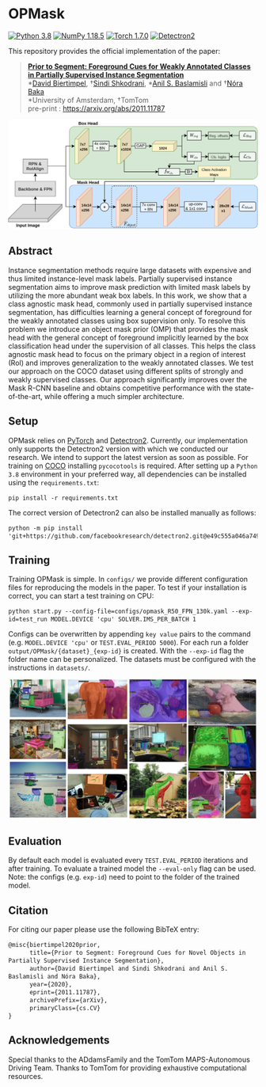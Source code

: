 # OPMask
[![Python 3.8](https://img.shields.io/badge/Python-3.8-3776AB.svg?logo=python)](https://www.python.org/) [![NumPy 1.18.5](https://img.shields.io/badge/NumPy-1.19.4-blue)](https://numpy.org/doc/1.18/)
 [![Torch 1.7.0](https://img.shields.io/badge/PyTorch-1.7.0-orange)](https://pytorch.org/) [![Detectron2](https://img.shields.io/badge/Detectron2-v0.1-orange)](https://pytorch.org/)

This repository provides the official implementation of the paper:
> **[Prior to Segment: Foreground Cues for Weakly Annotated Classes in Partially Supervised Instance Segmentation](https://arxiv.org/abs/2011.11787)** <br>
> *[David Biertimpel](https://scholar.google.com/citations?user=AIu7ihgAAAAJ&hl=en), †[Sindi Shkodrani](https://scholar.google.nl/citations?user=fFVkKNgAAAAJ&hl=en), *[Anil S. Baslamisli](https://scholar.google.nl/citations?user=mc4l2J4AAAAJ&hl=en) and †[Nóra Baka](https://scholar.google.com/citations?user=ahfzQHEAAAAJ&hl=en) <br>
> *University of Amsterdam, †TomTom<br>
> pre-print : https://arxiv.org/abs/2011.11787 <br>

![Image](assets/images/architecture.png?raw=true)

## Abstract
Instance segmentation methods require large datasets with expensive and thus limited instance-level mask labels. Partially supervised instance segmentation aims to improve mask prediction with limited mask labels by utilizing the more abundant weak box labels. In this work, we show that a class agnostic mask head, commonly used in partially supervised instance segmentation, has difficulties learning a general concept of foreground for the weakly annotated classes using box supervision only. To resolve this problem we introduce an object mask prior (OMP) that provides the mask head with the general concept of foreground implicitly learned by the box classification head under the supervision of all classes. This helps the class agnostic mask head to focus on the primary object in a region of interest (RoI) and improves generalization to the weakly annotated classes. We test our approach on the COCO dataset using different splits of strongly and weakly supervised classes. Our approach significantly improves over the Mask R-CNN baseline and obtains competitive performance with the state-of-the-art, while offering a much simpler architecture.

## Setup
OPMask relies on [PyTorch](https://pytorch.org/) and [Detectron2](https://github.com/facebookresearch/detectron2). 
Currently, our implementation only supports the Detectron2 version with which we conducted our research. We intend to support the latest version as soon as possible. 
For training on [COCO](https://cocodataset.org/) installing `pycocotools` is required.
After setting up a `Python 3.8` environment in your preferred way, all dependencies can be installed using the `requirements.txt`:
```
pip install -r requirements.txt
```
The correct version of Detectron2 can also be installed manually as follows:
```
python -m pip install 'git+https://github.com/facebookresearch/detectron2.git@e49c555a046a7495db58d327f34058e7dc858275'
```

## Training
Training OPMask is simple. In `configs/` we provide different configuration files for reproducing the models in the paper. To test if your installation is correct, you can start a test training on CPU:
```Train model
python start.py --config-file=configs/opmask_R50_FPN_130k.yaml --exp-id=test_run MODEL.DEVICE 'cpu' SOLVER.IMS_PER_BATCH 1
```
Configs can be overwritten by appending `key value` pairs to the command (e.g. `MODEL.DEVICE 'cpu'` or `TEST.EVAL_PERIOD 5000`).
For each run a folder `output/OPMask/{dataset}_{exp-id}` is created. With the `--exp-id` flag the folder name can be personalized. The datasets must be configured with the instructions in `datasets/`. 

![Image](assets/images/qualitative_overlay_voc.png?raw=true)

## Evaluation
By default each model is evaluated every `TEST.EVAL_PERIOD` iterations and after training. To evaluate a trained model the `--eval-only` flag can be used. Note: the configs (e.g. `exp-id`) need to point to the folder of the trained model.

## <a name="Citing OPMask"></a> Citation
For citing our paper please use the following BibTeX entry:
```
@misc{biertimpel2020prior,
      title={Prior to Segment: Foreground Cues for Novel Objects in Partially Supervised Instance Segmentation}, 
      author={David Biertimpel and Sindi Shkodrani and Anil S. Baslamisli and Nóra Baka},
      year={2020},
      eprint={2011.11787},
      archivePrefix={arXiv},
      primaryClass={cs.CV}
}
```

## Acknowledgements
Special thanks to the ADdamsFamily and the TomTom MAPS-Autonomous Driving Team. Thanks to TomTom for providing exhaustive computational resources.

